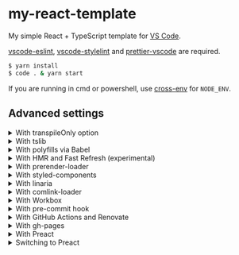 # my-react-template

My simple React + TypeScript template for [VS Code](https://code.visualstudio.com).

[vscode-eslint](https://marketplace.visualstudio.com/items?itemName=dbaeumer.vscode-eslint), [vscode-stylelint](https://marketplace.visualstudio.com/items?itemName=stylelint.vscode-stylelint) and [prettier-vscode](https://marketplace.visualstudio.com/items?itemName=esbenp.prettier-vscode) are required.

```sh
$ yarn install
$ code . & yarn start
```

If you are running in cmd or powershell, use [cross-env](https://github.com/kentcdodds/cross-env) for `NODE_ENV`.

## Advanced settings

<details>
<summary>With transpileOnly option</summary><br>

See also:

- <https://github.com/TypeStrong/ts-loader/tree/v8.0.11#transpileonly>

[webpack.config.js](webpack.config.js)

```diff
{
  module: {
    rules: [
      {
        test: /\.[tj]sx?$/,
-       loader: "ts-loader",
+       loader: "ts-loader?transpileOnly",
        exclude: /node_modules/,
      },
    ],
  },
}
```

[package.json](package.json)

```diff
{
  "scripts": {
+   "lint:type": "tsc -p . --noEmit",
  }
}
```

</details>

<details>
<summary>With tslib</summary><br>

See also:

- <https://www.typescriptlang.org/docs/handbook/release-notes/typescript-2-1.html#support-for-external-helpers-library-tslib>
- <https://github.com/microsoft/tslib/tree/2.0.3#usage>

```sh
$ yarn add tslib
```

[tsconfig.json](tsconfig.json)

```diff
{
  "compilerOptions": {
    "outDir": "dist", // for allowJs
+   "importHelpers": true,
  }
}
```

</details>

<details>
<summary>With polyfills via Babel</summary><br>

See also:

- <https://github.com/babel/babel-loader/tree/v8.2.1#usage>
- <https://babeljs.io/docs/en/babel-plugin-transform-typescript#caveats>
- <https://babeljs.io/docs/en/plugins/#plugin-ordering>
- <https://babeljs.io/docs/en/babel-preset-env#bugfixes>
- <https://github.com/zloirock/core-js/tree/v3.7.0#babelpreset-env>
- <https://github.com/babel/babel/issues/10008>
- <https://github.com/babel/babel-loader/tree/v8.2.1#babel-is-injecting-helpers-into-each-file-and-bloating-my-code>
- <https://github.com/browserslist/browserslist/tree/4.14.7#configuring-for-different-environments>
- <https://create-react-app.dev/docs/supported-browsers-features/#configuring-supported-browsers>
- <https://github.com/Microsoft/TypeScript-Babel-Starter>
- <https://github.com/babel/babel/issues/8121>

```sh
$ yarn remove ts-loader
$ yarn add -D babel-loader @babel/core @babel/preset-{typescript,react,env} @babel/plugin-transform-runtime
$ yarn add core-js @babel/runtime
```

The `@babel/preset-typescript` is not enough to convert all TypeScript syntaxes.
If you want to use the `enum` syntax or stage 3 syntaxes, please set up additional plugins like [babel-plugin-const-enum](https://github.com/dosentmatter/babel-plugin-const-enum).

If `@babel/preset-env` generates code that depends on `regenerator-runtime`, you can suppress this with [babel-plugin-transform-async-to-promises](https://github.com/rpetrich/babel-plugin-transform-async-to-promises), which is also used in [microbundle](https://github.com/developit/microbundle).

[webpack.config.js](webpack.config.js)

```diff
{
  module: {
    rules: [
      {
        test: /\.[tj]sx?$/,
-       loader: "ts-loader",
+       loader: "babel-loader",
        exclude: /node_modules/,
      },
    ],
  },
}
```

[tsconfig.json](tsconfig.json)

```diff
{
  "compilerOptions": {
-   "target": "es6",
+   "target": "esnext",
    "outDir": "dist", // for allowJs
+   "noEmit": true,
+   "isolatedModules": true,
  }
}
```

babel.config.js

```js
module.exports = {
  presets: [
    [
      "@babel/env",
      {
        useBuiltIns: "usage",
        bugfixes: true,
        corejs: require("core-js/package.json").version,
      },
    ],
    ["@babel/preset-react", { runtime: "automatic" }],
    "@babel/typescript",
  ],
  plugins: [
    [
      "@babel/transform-runtime",
      { version: require("@babel/runtime/package.json").version },
    ],
  ],
};
```

[package.json](package.json)

```diff
{
  "scripts": {
+   "lint:type": "tsc",
  },
+ browserslist: "> 0.2%, not dead, not op_mini all, not ie 11"
}
```

</details>

<details>
<summary>With HMR and Fast Refresh (experimental)</summary><br>

See also:

- "With polyfills via Babel" section in this README
- <https://webpack.js.org/guides/hot-module-replacement>
- <https://github.com/facebook/create-react-app/blob/v4.0.0/packages/react-scripts/config/webpack.config.js>
- <https://github.com/facebook/react/issues/16604>
- <https://github.com/pmmmwh/react-refresh-webpack-plugin>

```sh
$ yarn add -D style-loader react-refresh @pmmmwh/react-refresh-webpack-plugin
```

</details>

<details>
<summary>With prerender-loader</summary><br>

See also:

- <https://v4.webpack.js.org/concepts/loaders/#inline>
- <https://github.com/GoogleChromeLabs/prerender-loader/issues/7>
- <https://github.com/GoogleChromeLabs/prerender-loader/issues/40>
- <https://github.com/GoogleChromeLabs/prerender-loader/issues/6>

```sh
$ yarn add -D prerender-loader
$ mv src/index.ejs src/index.html
```

[webpack.config.js](webpack.config.js)

```diff
    plugins: [
      new HtmlWebpackPlugin({
-       title: require("./package.json").name,
+       template: "!!prerender-loader?string!./src/index.html",
        scriptLoading: "defer",
      }),
    ]
```

src/App.tsx

```tsx
import { useCallback, useState } from "react";

const App: React.FC = () => {
  const [count, setCount] = useState(0);
  const onclick = useCallback(() => setCount((c) => c + 1), []);
  return (
    <>
      <h1>{count}</h1>
      <button onClick={onclick}>add</button>
    </>
  );
};

export default App;
```

[src/index.tsx](src/index.tsx)

```tsx
import { hydrate } from "react-dom";
import App from "./App";
import "./style.css";

hydrate(<App />, document.getElementById("root"));
```

src/entry.tsx

```tsx
import { renderToString } from "react-dom/server";
import App from "./App";

export default (): string => renderToString(<App />);
```

[src/index.html](src/index.ejs)

```diff
  <body>
    <noscript>You need to enable JavaScript to run this app.</noscript>
-   <div id="root"></div>
+   <div id="root">{{prerender:./src/entry.tsx}}</div>
  </body>
```

</details>

<details>
<summary>With styled-components</summary><br>

See also:

- <https://styled-components.com/docs/api#typescript>
- <https://styled-components.com/docs/tooling#typescript-plugin>
- <https://github.com/Igorbek/typescript-plugin-styled-components/tree/1.4.4#ts-loader>
- <https://styled-components.com/docs/tooling#stylelint>
- <https://github.com/stylelint/stylelint/issues/4481>
- <https://github.com/styled-components/stylelint-processor-styled-components/issues/278>

```sh
$ yarn add styled-components
$ yarn add -D @types/styled-components typescript-plugin-styled-components stylelint-config-styled-components
```

Since styled-components uses [stylis](https://github.com/thysultan/stylis.js), there is no need to configure [sass-loader](https://github.com/webpack-contrib/sass-loader), [Autoprefixer](https://github.com/postcss/autoprefixer) and [CSS Modules](https://github.com/css-modules/css-modules) (`css-loader?modules`).

If you do not import CSS files, you do not need `css-loader`, `mini-css-extract-plugin` and `optimize-css-assets-webpack-plugin`.

[webpack.config.js](webpack.config.js)

```diff
+ const scTransformer = require("typescript-plugin-styled-components").default;

{
  module: {
    rules: [
      {
        test: /\.[tj]sx?$/,
        loader: "ts-loader",
+       options: {
+         getCustomTransformers: () => ({
+           before: [scTransformer({ minify: true })],
+         }),
+       },
        exclude: /node_modules/,
      },
    ],
  },
}
```

[.stylelintrc.js](.stylelintrc.js)

```diff
module.exports = {
  extends: [
    "stylelint-config-standard",
+   "stylelint-config-styled-components",
  ],
  rules: {
+   "declaration-empty-line-before": null,
  },
}
```

[src/index.tsx](src/index.tsx)

```tsx
import ReactDOM from "react-dom";
import styled from "styled-components";

const Title = styled.h1`
  font-size: 1.5em;
  text-align: center;
`;

ReactDOM.render(<Title>Hello, React!</Title>, document.getElementById("root"));
```

</details>

<details>
<summary>With linaria</summary><br>

See also:

- "With polyfills via Babel" section in this README
- <https://github.com/callstack/linaria/blob/v2.0.2/docs/BUNDLERS_INTEGRATION.md>
- <https://github.com/callstack/linaria/blob/v2.0.2/docs/LINTING.md>
- <https://github.com/callstack/linaria/issues/614>

```sh
$ yarn add linaria
$ echo '.linaria-cache' >> .gitignore
```

Since linaria uses [stylis](https://github.com/thysultan/stylis.js) (as well as styled-components), there is no need to configure [sass-loader](https://github.com/webpack-contrib/sass-loader), [Autoprefixer](https://github.com/postcss/autoprefixer) and [CSS Modules](https://github.com/css-modules/css-modules).

[webpack.config.js](webpack.config.js)

```diff
{
  module: {
    rules: [
      {
        test: /\.[tj]sx?$/,
-       loader: "babel-loader",
+       use: ["babel-loader", `@linaria/webpack-loader?sourceMap=${dev}`],
        exclude: /node_modules/,
      },
    ],
  },
}
```

[.stylelintrc.js](.stylelintrc.js)

```diff
module.exports = {
  rules: {
+   "declaration-empty-line-before": null,
  },
- ignoreFiles: ["node_modules/**", "dist"],
+ ignoreFiles: ["node_modules/**", "dist", ".linaria-cache"],
}
```

[src/index.tsx](src/index.tsx)

```tsx
import { styled } from "linaria/react";
import ReactDOM from "react-dom";

const Title = styled.h1`
  font-size: 1.5em;
  text-align: center;
`;

ReactDOM.render(<Title>Hello, React!</Title>, document.getElementById("root"));
```

</details>

<details>
<summary>With comlink-loader</summary><br>

See also:

- <https://github.com/GoogleChromeLabs/comlink-loader/tree/2.0.0#singleton-mode>
- <https://github.com/GoogleChromeLabs/comlink-loader/issues/1>
- <https://github.com/webpack-contrib/worker-loader/issues/142>
- <https://github.com/GoogleChromeLabs/comlink-loader/blob/2.0.0/src/index.js#L38>

```sh
$ yarn add -D comlink-loader
```

[webpack.config.js](webpack.config.js)

```diff
{
+ output: { globalObject: "self" },
  module: {
    rules: [
+     {
+       test: /\.?worker\.[tj]s$/,
+       loader: "comlink-loader?singleton&name=[name].js",
+     },
      {
        test: /\.[tj]sx?$/,
        loader: "ts-loader",
        exclude: /node_modules/,
      },
    ],
  },
}
```

src/worker.ts

```ts
/* eslint-disable @typescript-eslint/require-await */

export async function greet(subject: string): Promise<string> {
  return `Hello, ${subject}!`;
}
```

[src/index.tsx](src/index.tsx)

```diff
+ import { greet } from "./worker";

+ (async () => console.log(await greet("dog")))();
```

</details>

<details>
<summary>With Workbox</summary><br>

See also:

- <https://developers.google.com/web/tools/workbox/guides/generate-service-worker/webpack>
- <https://developers.google.com/web/tools/workbox/reference-docs/latest/module-workbox-webpack-plugin.GenerateSW>
- <https://github.com/GoogleChrome/workbox/issues/2064>
- <https://github.com/GoogleChrome/workbox/issues/2493>

```sh
$ yarn add -D workbox-webpack-plugin
```

[webpack.config.js](webpack.config.js)

```diff
+ const { GenerateSW } = require("workbox-webpack-plugin");

{
  plugins: [
    new MiniCssExtractPlugin(),
+   new GenerateSW({
+     clientsClaim: true,
+     skipWaiting: true,
+     inlineWorkboxRuntime: true,
+     sourcemap: dev
+   }),
  ],
}
```

[src/index.ejs](src/index.ejs)

```diff
<html>
  <body>
    <div id="root"></div>
+   <!-- prettier-ignore -->
+   <script>
+     addEventListener("load",_=>navigator.serviceWorker.register("./service-worker.js"))
+   </script>
  </body>
</html>
```

</details>

<details>
<summary>With pre-commit hook</summary><br>

See also:

- <https://github.com/typicode/husky/tree/v4.3.0#install>
- <https://github.com/typicode/husky/blob/v5.0.4/LICENSE>
- <https://github.com/okonet/lint-staged/tree/v10.5.1#running-multiple-commands-in-a-sequence>

```sh
$ yarn add -D husky@4 lint-staged
```

If you do not like the LICENSE after `husky@5`, you can also use [lefthook](https://github.com/Arkweid/lefthook) instead.

[package.json](package.json)

```diff
{
+ "husky": {
+   "hooks": {
+     "pre-commit": "lint-staged"
+   }
+ },
+ "lint-staged": {
+   "src/**": "stylelint --fix",
+   "src/**/*.[tj]s{,x}": "eslint --fix",
+   "*": "prettier -wu"
+ }
}
```

If the outputs conflict, you can run tasks serially with `lint-staged -p false`.

</details>

<details>
<summary>With GitHub Actions and Renovate</summary><br>

See also:

- <https://docs.github.com/en/free-pro-team@latest/actions/guides/building-and-testing-nodejs>
- <https://github.community/t/github-actions-branch-conditional/16057>
- <https://docs.renovatebot.com/install-github-app/>
- <https://github.com/ahuglajbclajep/renovate-config#usage>
- <https://github.com/renovatebot/renovate/issues/5411>

.github/workflows/main.yml

```yaml
name: main
on: push
jobs:
  npm-script:
    strategy:
      fail-fast: false
      matrix:
        script: [build, "lint:format", "lint:ts", "lint:css"]
    if: "!contains(github.event.head_commit.message, '[ci skip]')"
    runs-on: ubuntu-latest
    steps:
      - uses: actions/checkout@v2
      - uses: actions/setup-node@v1
        with:
          node-version: 14
      - uses: actions/cache@v2
        with:
          path: ~/.cache/yarn
          key: yarn-${{ hashFiles('**/yarn.lock') }}
          restore-keys: yarn-
      - run: yarn install --frozen-lockfile
      - run: yarn ${{ matrix.script }}
      - if: >
          matrix.script == 'build' &&
          github.event_name == 'push' &&
          github.ref == 'refs/heads/master' &&
          github.event.head_commit.author.name != 'renovate[bot]' &&
          !contains(github.event.head_commit.message, '[deploy skip]')
        uses: peaceiris/actions-gh-pages@v3
        with:
          github_token: ${{ secrets.GITHUB_TOKEN }}
          publish_dir: ./dist
```

If you want to use the `npm`, change it as follows:

```diff
     - uses: actions/cache@v2
       with:
-         path: ~/.cache/yarn
-         key: yarn-${{ hashFiles('**/yarn.lock') }}
-         restore-keys: yarn-
-     - run: yarn install --frozen-lockfile
-     - run: yarn ${{ matrix.script }}
+         path: ~/.npm
+         key: npm-${{ hashFiles('**/package-lock.json') }}
+         restore-keys: npm-
+     - run: npm ci
+     - run: npm run ${{ matrix.script }}
```

.github/renovate.json

```json
{
  "$schema": "https://docs.renovatebot.com/renovate-schema.json",
  "extends": ["github>ahuglajbclajep/renovate-config"]
}
```

</details>

<details>
<summary>With gh-pages</summary><br>

```sh
$ yarn add -D gh-pages
```

[package.json](package.json)

```diff
{
  "scripts": {
-   "build": "NODE_ENV=production webpack -p",
+   "build": "rm -rf && NODE_ENV=production webpack -p",
+   "deploy": "npm run build && gh-pages -d dist",
  }
}
```

You need to use [rimraf](https://github.com/isaacs/rimraf) instead of `rm -rf` to run in cmd, and you also need to use [run-s](https://github.com/mysticatea/npm-run-all/blob/master/docs/run-s.md) instead of `&&` to run in powershell (before 7).

</details>

<details>
<summary>With Preact</summary><br>

See also:

- <https://preactjs.com/guide/v10/typescript>
- <https://github.com/preactjs/preact/releases/tag/10.5.0>
- <https://github.com/yannickcr/eslint-plugin-react/issues/1955>
- <https://github.com/preactjs/preact-cli/blob/v3.0.3/.eslintrc#L20>
- <https://preactjs.com/guide/v10/differences-to-react/#raw-html-attributeproperty-names>

```sh
$ yarn remove {,@types/}react{,-dom}
$ yarn add preact
```

[tsconfig.json](tsconfig.json)

```diff
{
  "compilerOptions": {
    "jsx": "react-jsx", // or "react-jsxdev"
+   "jsxImportSource": "preact",
  }
}
```

[.eslintrc.json](.eslintrc.json)

```diff
{
- "settings": { "react": { "version": "detect" } },
+ "settings": { "react": { "version": "preact" } },

  "rules": {
    "react/react-in-jsx-scope": "off"
+   "react/no-unknown-property": ["error", { "ignore": ["class"] }]
  }
}
```

[src/index.tsx](src/index.tsx)

```tsx
import { render } from "preact";

// eslint-disable-next-line @typescript-eslint/no-non-null-assertion
render(<h1>Hello, Preact!</h1>, document.getElementById("root")!);
```

</details>

<details>
<summary>Switching to Preact</summary><br>

See also:

- <https://preactjs.com/guide/v10/getting-started#aliasing-react-to-preact>
- <https://www.typescriptlang.org/docs/handbook/module-resolution.html#path-mapping>
- <https://github.com/preactjs/preact/issues/2150>

```sh
$ yarn remove {,@types/}react{,-dom}
$ yarn add preact
```

[webpack.config.js](webpack.config.js)

```diff
{
- resolve: { extensions: [".ts", ".tsx", ".js", ".jsx"] },
+ resolve: {
+   extensions: [".ts", ".tsx", ".js", ".jsx"],
+   alias: {
+     react: "preact/compat",
+     "react-dom": "preact/compat",
+   },
+ },
}
```

[tsconfig.json](tsconfig.json)

```diff
{
  "compilerOptions": {
    "moduleResolution": "node",
+   "paths": {
+     "react": ["./node_modules/preact/compat"],
+     "react-dom": ["./node_modules/preact/compat"]
+   }
  }
}
```

[.eslintrc.json](.eslintrc.json)

```diff
{
- "settings": { "react": { "version": "detect" } },
+ "settings": { "react": { "version": "preact" } },
}
```

[src/declares.d.ts](src/declares.d.ts)

```ts
// define the missing types yourself
declare namespace React {
  type ChangeEvent<T extends EventTarget> = JSX.TargetedEvent<T>;
}
```

Type definitions with `type` can not be overridden, so type annotations must be added for things like `e.target`.

</details>
